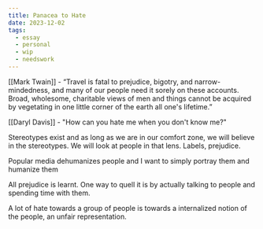 ```yaml
---
title: Panacea to Hate
date: 2023-12-02
tags:
  - essay
  - personal
  - wip
  - needswork
---
```

[[Mark Twain]] - “Travel is fatal to prejudice, bigotry, and narrow-mindedness, and many of our people need it sorely on these accounts. Broad, wholesome, charitable views of men and things cannot be acquired by vegetating in one little corner of the earth all one's lifetime.”

[[Daryl Davis]] - "How can you hate me when you don't know me?"

Stereotypes exist and as long as we are in our comfort zone, we will believe in the stereotypes. We will look at people in that lens. Labels, prejudice. 

Popular media dehumanizes people and I want to simply portray them and humanize them

All prejudice is learnt. One way to quell it is by actually talking to people and spending time with them. 

A lot of hate towards a group of people is towards a internalized notion of the people, an unfair representation.